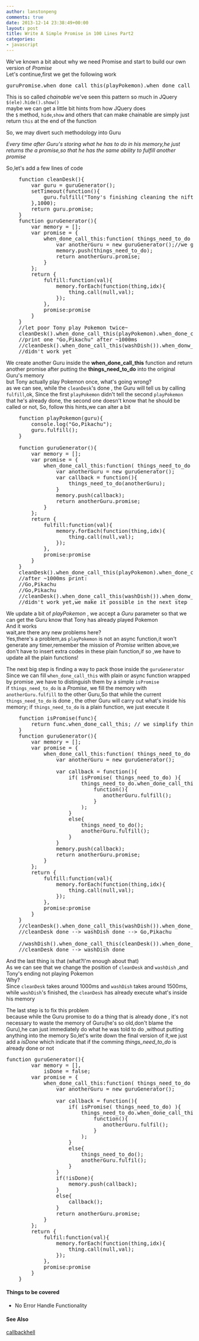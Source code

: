 ```yaml
---
author: lanstonpeng
comments: true
date: 2013-12-14 23:38:49+00:00
layout: post
title: Write A Simple Promise in 100 Lines Part2 
categories:
- javascript
---
```


We've known a bit about  why we need Promise and start to build our own version of *Promise*  
Let's continue,first we get the following work 
<pre>
guruPromise.when_done_call_this(playPokemon).when_done_call_this(playPokemon);
</pre>
This is so called *chainable*
we've seen this pattern so much in JQuery
`$(ele).hide().show()`  
maybe we can get a little bit hints from how JQuery does  
the `$` method, `hide`,`show` and others that can make chainable are simply just return `this` at the end of the function

So, we may divert such methodology into Guru  

*Every time after Guru's storing what he has to do in his memory,he       just returns the a promise,so that he has the same ability to fulfill     another promise*  

So,let's add a few lines of code
<pre>
    function cleanDesk(){
        var guru = guruGenerator();
        setTimeout(function(){
            guru.fulfill("Tony's finishing cleaning the nifty desk");
        },1000);
        return guru.promise;
    }
    function guruGenerator(){
        var memory = [];
        var promise = {
            when_done_call_this:function( things_need_to_do ){
                var anotherGuru = new guruGenerator();//we generate a new Guru here so that we can return a promise     
                memory.push(things_need_to_do);
                return anotherGuru.promise;
            }
        };
        return {
            fulfill:function(val){
                memory.forEach(function(thing,idx){
                    thing.call(null,val);
                });
            },
            promise:promise
        }
    }
    //let poor Tony play Pokemon twice~
    cleanDesk().when_done_call_this(playPokemon).when_done_call_this(playPokemon);
    //print one "Go,Pikachu" after ~1000ms
    //cleanDesk().when_done_call_this(washDish()).when_donw_call_this(playPokemon);
    //didn't work yet
</pre>

We create another Guru inside the **when_done_call_this** function and return another promise after putting the **things_need_to_do** into the original Guru's memory  
but Tony actually play Pokemon once, what's going wrong?  
as we can see, while the `cleanDesk`'s done , the Guru will tell us by calling `fulfill`,ok,
Since the first `playPokemon` didn't tell the second `playPokemon` that he's already done, the second one doesn't know that he should be called or not, So, follow this hints,we can alter a bit 
<pre>
    function playPokemon(guru){
        console.log("Go,Pikachu");
        guru.fulfill();
    }
    
    function guruGenerator(){
        var memory = [];
        var promise = {
            when_done_call_this:function( things_need_to_do ){
                var anotherGuru = new guruGenerator();
                var callback = function(){
                    things_need_to_do(anotherGuru);
                }
                memory.push(callback);
                return anotherGuru.promise;
            }
        };
        return {
            fulfill:function(val){
                memory.forEach(function(thing,idx){
                    thing.call(null,val);
                });
            },
            promise:promise
        }
    }
    cleanDesk().when_done_call_this(playPokemon).when_done_call_this(playPokemon);
    //after ~1000ms print:
    //Go,Pikachu 
    //Go,Pikachu
    //cleanDesk().when_done_call_this(washDish()).when_donw_call_this(playPokemon);
    //didn't work yet,we make it possible in the next step
</pre>
We update a bit of *playPokemon* , we accept a *Guru* parameter so that we can get the Guru know that Tony has already played Pokemon  
And it works  
wait,are there any new problems here?  
Yes,there's a problem,as `playPokemon` is not an async function,it won't generate any timer,remember the mission of *Promise* written above,we don't have to insert extra codes in these plain function,if so ,we have to update all the plain functions! 

The next big step is finding a way to pack those inside the `guruGenerator`  
Since we can fill `when_done_call_this` with plain or async function wrapped by promise ,we have to distinguish them by a simple `isPromise`  
if `things_need_to_do` is  a *Promise*, we fill the memory with `anotherGuru.fulfill` to the other Guru,So that while the current `things_need_to_do` is done , the other Guru will carry out what's inside his memory;
if `things_need_to_do` is  a  plain function, we just execute it
<pre>
    function isPromise(func){
        return func.when_done_call_this; // we simplify things here
    }
    function guruGenerator(){
        var memory = [];
        var promise = {
            when_done_call_this:function( things_need_to_do ){
                var anotherGuru = new guruGenerator();  
                
                var callback = function(){
                    if( isPromise( things_need_to_do) ){
                        things_need_to_do.when_done_call_this(
                            function(){
                               anotherGuru.fulfill(); 
                            }
                        );
                    }
                    else{
                        things_need_to_do();
                        anotherGuru.fulfill();
                    }
                }
                memory.push(callback);
                return anotherGuru.promise;
            }
        };
        return {
            fulfill:function(val){
                memory.forEach(function(thing,idx){
                    thing.call(null,val);
                });
            },
            promise:promise
        }
    }
    //cleanDesk().when_done_call_this(washDish()).when_done_call_this(playPokemon);
    //cleanDesk done --> washDish done --> Go,Pikachu
    
    //washDish().when_done_call_this(cleanDesk()).when_done_call_this(playPokemon);
    //cleanDesk done --> washDish done 
</pre>


And the last thing is that (what?I'm enough about that)  
As we can see that we change the position of `cleanDesk` and `washDish` ,and Tony's ending not playing Pokemon  
Why?  
Since `cleanDesk` takes around 1000ms and `washDish` takes around 1500ms, while `washDish`'s finished, the `cleanDesk`
has already execute what's inside his memory  

The last step is to fix this problem  
because while the Guru promise to do a thing that is already done , it's not necessary to waste the memory of Guru(he's so old,don't blame the Guru),he can just immediately do what he was told to do ,without putting anything into the memory So,let's write down the final version of it,we just add a *isDone* which indicate that if the comming *things_need_to_do* is already done or not
<pre>
function guruGenerator(){
        var memory = [],
            isDone = false;
        var promise = {
            when_done_call_this:function( things_need_to_do ){
                var anotherGuru = new guruGenerator();  
                
                var callback = function(){
                    if( isPromise( things_need_to_do) ){
                        things_need_to_do.when_done_call_this(
                            function(){
                               anotherGuru.fulfil(); 
                            }
                        );
                    }
                    else{
                        things_need_to_do();
                        anotherGuru.fulfil();
                    }
                }
                if(!isDone){
                    memory.push(callback);
                }
                else{
                    callback();
                }
                return anotherGuru.promise;
            }
        };
        return {
            fulfil:function(val){
                memory.forEach(function(thing,idx){
                    thing.call(null,val);
                });
            },
            promise:promise
        }
    }
</pre>

#### Things to be covered 
- No Error Handle Functionality
#### See Also
[callbackhell](http://callbackhell.com/)
